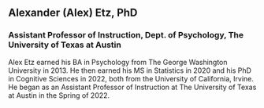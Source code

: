 ## Alexander (Alex) Etz, PhD  
### Assistant Professor of Instruction, Dept. of Psychology, The University of Texas at Austin

Alex Etz earned his BA in Psychology from The George Washington University in 2013. He then earned his MS in Statistics in 2020 and his PhD in Cognitive Sciences in 2022, both from the University of California, Irvine. He began as an Assistant Professor of Instruction at The University of Texas at Austin in the Spring of 2022.
